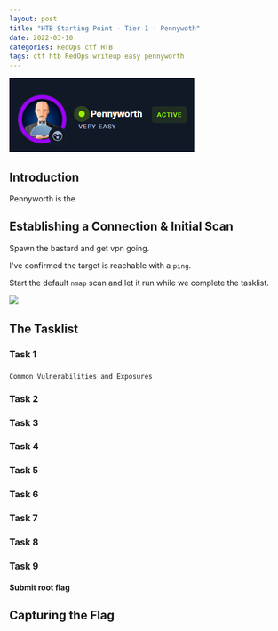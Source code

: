 ```yaml
---
layout: post
title: "HTB Starting Point - Tier 1 - Pennywoth"
date: 2022-03-10
categories: RedOps ctf HTB
tags: ctf htb RedOps writeup easy pennyworth
---
```

<img src='/assets/img/ctf/htb/sp/tier1/pennyworth/pennyworth.PNG'/>

## Introduction

Pennyworth is the 

## Establishing a Connection & Initial Scan

Spawn the bastard and get vpn going.

I've confirmed the target is reachable with a `ping`.

Start the default `nmap` scan and let it run while we complete the tasklist.

<img src='/assets/img/ctf/htb/sp/tier1/1nmap.png'>

## The Tasklist

### Task 1
####
`Common Vulnerabilities and Exposures`


### Task 2
####

### Task 3
###

### Task 4 
####

### Task 5
####

### Task 6
#### 

### Task 7
####

### Task 8
####

### Task 9
####  Submit root flag

## Capturing the Flag

